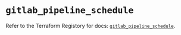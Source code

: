 # `gitlab_pipeline_schedule`

Refer to the Terraform Registory for docs: [`gitlab_pipeline_schedule`](https://registry.terraform.io/providers/gitlabhq/gitlab/16.3.0/docs/resources/pipeline_schedule).
